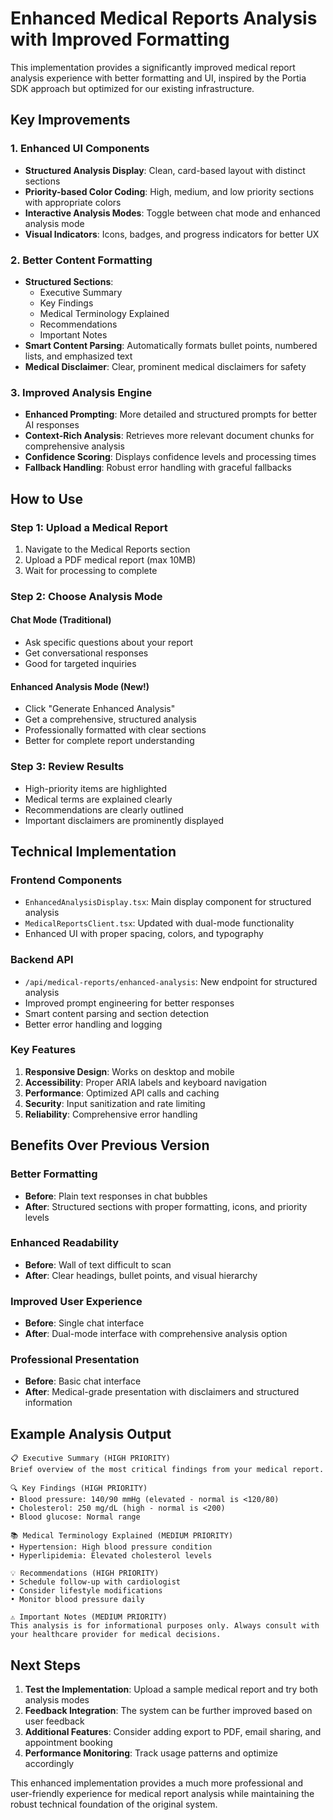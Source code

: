 # Enhanced Medical Reports Analysis with Improved Formatting

This implementation provides a significantly improved medical report analysis experience with better formatting and UI, inspired by the Portia SDK approach but optimized for our existing infrastructure.

## Key Improvements

### 1. **Enhanced UI Components**
- **Structured Analysis Display**: Clean, card-based layout with distinct sections
- **Priority-based Color Coding**: High, medium, and low priority sections with appropriate colors
- **Interactive Analysis Modes**: Toggle between chat mode and enhanced analysis mode
- **Visual Indicators**: Icons, badges, and progress indicators for better UX

### 2. **Better Content Formatting**
- **Structured Sections**: 
  - Executive Summary
  - Key Findings
  - Medical Terminology Explained
  - Recommendations
  - Important Notes
- **Smart Content Parsing**: Automatically formats bullet points, numbered lists, and emphasized text
- **Medical Disclaimer**: Clear, prominent medical disclaimers for safety

### 3. **Improved Analysis Engine**
- **Enhanced Prompting**: More detailed and structured prompts for better AI responses
- **Context-Rich Analysis**: Retrieves more relevant document chunks for comprehensive analysis
- **Confidence Scoring**: Displays confidence levels and processing times
- **Fallback Handling**: Robust error handling with graceful fallbacks

## How to Use

### Step 1: Upload a Medical Report
1. Navigate to the Medical Reports section
2. Upload a PDF medical report (max 10MB)
3. Wait for processing to complete

### Step 2: Choose Analysis Mode

#### Chat Mode (Traditional)
- Ask specific questions about your report
- Get conversational responses
- Good for targeted inquiries

#### Enhanced Analysis Mode (New!)
- Click "Generate Enhanced Analysis" 
- Get a comprehensive, structured analysis
- Professionally formatted with clear sections
- Better for complete report understanding

### Step 3: Review Results
- High-priority items are highlighted
- Medical terms are explained clearly
- Recommendations are clearly outlined
- Important disclaimers are prominently displayed

## Technical Implementation

### Frontend Components
- `EnhancedAnalysisDisplay.tsx`: Main display component for structured analysis
- `MedicalReportsClient.tsx`: Updated with dual-mode functionality
- Enhanced UI with proper spacing, colors, and typography

### Backend API
- `/api/medical-reports/enhanced-analysis`: New endpoint for structured analysis
- Improved prompt engineering for better responses
- Smart content parsing and section detection
- Better error handling and logging

### Key Features
1. **Responsive Design**: Works on desktop and mobile
2. **Accessibility**: Proper ARIA labels and keyboard navigation
3. **Performance**: Optimized API calls and caching
4. **Security**: Input sanitization and rate limiting
5. **Reliability**: Comprehensive error handling

## Benefits Over Previous Version

### Better Formatting
- **Before**: Plain text responses in chat bubbles
- **After**: Structured sections with proper formatting, icons, and priority levels

### Enhanced Readability
- **Before**: Wall of text difficult to scan
- **After**: Clear headings, bullet points, and visual hierarchy

### Improved User Experience
- **Before**: Single chat interface
- **After**: Dual-mode interface with comprehensive analysis option

### Professional Presentation
- **Before**: Basic chat interface
- **After**: Medical-grade presentation with disclaimers and structured information

## Example Analysis Output

```
📋 Executive Summary (HIGH PRIORITY)
Brief overview of the most critical findings from your medical report.

🔍 Key Findings (HIGH PRIORITY)  
• Blood pressure: 140/90 mmHg (elevated - normal is <120/80)
• Cholesterol: 250 mg/dL (high - normal is <200)
• Blood glucose: Normal range

📚 Medical Terminology Explained (MEDIUM PRIORITY)
• Hypertension: High blood pressure condition
• Hyperlipidemia: Elevated cholesterol levels

💡 Recommendations (HIGH PRIORITY)
• Schedule follow-up with cardiologist
• Consider lifestyle modifications
• Monitor blood pressure daily

⚠️ Important Notes (MEDIUM PRIORITY)
This analysis is for informational purposes only. Always consult with your healthcare provider for medical decisions.
```

## Next Steps

1. **Test the Implementation**: Upload a sample medical report and try both analysis modes
2. **Feedback Integration**: The system can be further improved based on user feedback
3. **Additional Features**: Consider adding export to PDF, email sharing, and appointment booking
4. **Performance Monitoring**: Track usage patterns and optimize accordingly

This enhanced implementation provides a much more professional and user-friendly experience for medical report analysis while maintaining the robust technical foundation of the original system.
